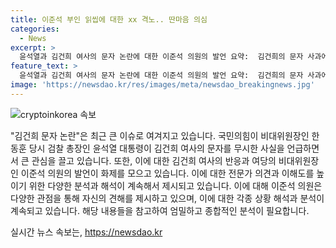 ```yaml
---
title: 이준석 부인 읽씹에 대한 xx 격노.. 딴마음 의심
categories:
  - News
excerpt: >
  윤석열과 김건희 여사의 문자 논란에 대한 이준석 의원의 발언 요약:  김건희의 문자 사과에 한동훈의 반응은 이상한 것으로 보임. 윤석열의 격노도 이해하기 어려움. 김건희의 선택을 의심하거나 미묘한 표현과 메시지는 혼란을 야기하기 쉬움. 한동훈의 댓글팀 의심에 대해서도 의외의 무반응은 이상함. 한동훈의 행동이 너무 공무원적이고 체리따봉 문자 논란 역시 다소 부적절한 대응으로 비춰짐. 정치를 대국적으로 하자며 권력을 잡는 것이 중요하다는 메시지를 전하려는 의미.
feature_text: >
  윤석열과 김건희 여사의 문자 논란에 대한 이준석 의원의 발언 요약:  김건희의 문자 사과에 한동훈의 반응은 이상한 것으로 보임. 윤석열의 격노도 이해하기 어려움. 김건희의 선택을 의심하거나 미묘한 표현과 메시지는 혼란을 야기하기 쉬움. 한동훈의 댓글팀 의심에 대해서도 의외의 무반응은 이상함. 한동훈의 행동이 너무 공무원적이고 체리따봉 문자 논란 역시 다소 부적절한 대응으로 비춰짐. 정치를 대국적으로 하자며 권력을 잡는 것이 중요하다는 메시지를 전하려는 의미.
image: 'https://newsdao.kr/res/images/meta/newsdao_breakingnews.jpg'
---
```


<p><img src="https://newsdao.kr/res/images/meta/newsdao_breakingnews.jpg" alt="cryptoinkorea 속보" /></p>

<p>"김건희 문자 논란"은 최근 큰 이슈로 여겨지고 있습니다. 국민의힘이 비대위원장인 한동훈 당시 검찰 총장인 윤석열 대통령이 김건희 여사의 문자를 무시한 사실을 언급하면서 큰 관심을 끌고 있습니다. 또한, 이에 대한 김건희 여사의 반응과 여당의 비대위원장인 이준석 의원의 발언이 화제를 모으고 있습니다. 이에 대한 전문가 의견과 이해도를 높이기 위한 다양한 분석과 해석이 계속해서 제시되고 있습니다. 이에 대해 이준석 의원은 다양한 관점을 통해 자신의 견해를 제시하고 있으며, 이에 대한 각종 상황 해석과 분석이 계속되고 있습니다. 해당 내용들을 참고하여 엄밀하고 종합적인 분석이 필요합니다.</p>
실시간 뉴스 속보는, <a href="https://newsdao.kr" rel="dofollow">https://newsdao.kr</a>


